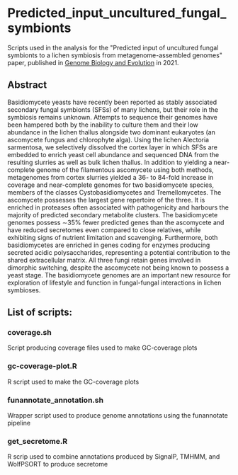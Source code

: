 # Predicted_input_uncultured_fungal_symbionts

Scripts used in the analysis for the "Predicted input of uncultured fungal symbionts to a lichen symbiosis from metagenome-assembled genomes" paper, published in [Genome Biology and Evolution](https://academic.oup.com/gbe/advance-article/doi/10.1093/gbe/evab047/6163286) in 2021.

## Abstract
Basidiomycete yeasts have recently been reported as stably associated secondary fungal symbionts (SFSs) of many lichens, but their role in the symbiosis remains unknown. Attempts to sequence their genomes have been hampered both by the inability to culture them and their low abundance in the lichen thallus alongside two dominant eukaryotes (an ascomycete fungus and chlorophyte alga). Using the lichen Alectoria sarmentosa, we selectively dissolved the cortex layer in which SFSs are embedded to enrich yeast cell abundance and sequenced DNA from the resulting slurries as well as bulk lichen thallus. In addition to yielding a near-complete genome of the filamentous ascomycete using both methods, metagenomes from cortex slurries yielded a 36- to 84-fold increase in coverage and near-complete genomes for two basidiomycete species, members of the classes Cystobasidiomycetes and Tremellomycetes. The ascomycete possesses the largest gene repertoire of the three. It is enriched in proteases often associated with pathogenicity and harbours the majority of predicted secondary metabolite clusters. The basidiomycete genomes possess ∼35% fewer predicted genes than the ascomycete and have reduced secretomes even compared to close relatives, while exhibiting signs of nutrient limitation and scavenging. Furthermore, both basidiomycetes are enriched in genes coding for enzymes producing secreted acidic polysaccharides, representing a potential contribution to the shared extracellular matrix. All three fungi retain genes involved in dimorphic switching, despite the ascomycete not being known to possess a yeast stage. The basidiomycete genomes are an important new resource for exploration of lifestyle and function in fungal-fungal interactions in lichen symbioses.


## List of scripts:
### coverage.sh  
Script producing coverage files used to make GC-coverage plots  

### gc-coverage-plot.R  
R script used to make the GC-coverage plots  

### funannotate_annotation.sh  
Wrapper script used to produce genome annotations using the funannotate pipeline  

### get_secretome.R
R scrip used to combine annotations produced by SignalP, TMHMM, and WolfPSORT to produce secretome
